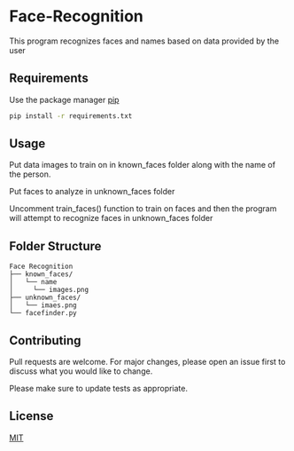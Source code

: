 # Face-Recognition

This program recognizes faces and names based on data provided by the user

## Requirements

Use the package manager [pip](https://pip.pypa.io/en/stable/)

```bash
pip install -r requirements.txt
```

## Usage
Put data images to train on in known_faces folder along with the name of the person.

Put faces to analyze in unknown_faces folder

Uncomment train_faces() function to train on faces and then the program will attempt to recognize faces in unknown_faces folder

## Folder Structure
```
Face Recognition
├── known_faces/
│   └── name
│     └── images.png
├── unknown_faces/
│   └── imaes.png
└── facefinder.py
```

## Contributing
Pull requests are welcome. For major changes, please open an issue first to discuss what you would like to change.

Please make sure to update tests as appropriate.

## License
[MIT](https://choosealicense.com/licenses/mit/)
